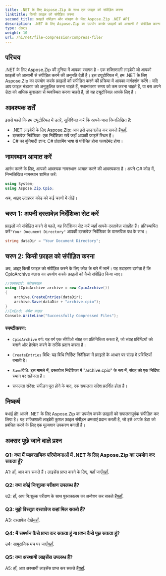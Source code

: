 ```yaml
---
title: .NET के लिए Aspose.Zip के साथ एक फ़ाइल को संपीड़ित करना
linktitle: किसी फ़ाइल को संपीड़ित करना
second_title: फ़ाइलें संपीड़न और संग्रहण के लिए Aspose.Zip .NET API
description: .NET के लिए Aspose.Zip का उपयोग करके फ़ाइलों को आसानी से संपीड़ित करना सीखें। कुशल फ़ाइल प्रबंधन के लिए हमारे चरण-दर-चरण ट्यूटोरियल का पालन करें।
type: docs
weight: 10
url: /hi/net/file-compression/compress-file/
---
```

## परिचय

.NET के लिए Aspose.Zip की दुनिया में आपका स्वागत है - एक शक्तिशाली लाइब्रेरी जो आपको फ़ाइलों को आसानी से संपीड़ित करने की अनुमति देती है। इस ट्यूटोरियल में, हम .NET के लिए Aspose.Zip का उपयोग करके फ़ाइलों को संपीड़ित करने की प्रक्रिया में आपका मार्गदर्शन करेंगे। यदि आप फ़ाइल भंडारण को अनुकूलित करना चाहते हैं, स्थानांतरण समय को कम करना चाहते हैं, या बस अपने डेटा को अधिक कुशलता से व्यवस्थित करना चाहते हैं, तो यह ट्यूटोरियल आपके लिए है।

## आवश्यक शर्तें

इससे पहले कि हम ट्यूटोरियल में उतरें, सुनिश्चित करें कि आपके पास निम्नलिखित हैं:

-  .NET लाइब्रेरी के लिए Aspose.Zip: आप इसे डाउनलोड कर सकते हैं[यहाँ](https://releases.aspose.com/zip/net/).
- दस्तावेज़ निर्देशिका: एक निर्देशिका रखें जहाँ आपकी फ़ाइलें स्थित हैं।
- C# का बुनियादी ज्ञान: C# प्रोग्रामिंग भाषा से परिचित होना फायदेमंद होगा।

## नामस्थान आयात करें

आरंभ करने के लिए, आपको आवश्यक नामस्थान आयात करने की आवश्यकता है। अपने C# कोड में, निम्नलिखित नामस्थान शामिल करें:

```csharp
using System;
using Aspose.Zip.Cpio;
```

अब, आइए उदाहरण कोड को कई चरणों में तोड़ें।

## चरण 1: अपनी दस्तावेज़ निर्देशिका सेट करें

 फ़ाइलों को संपीड़ित करने से पहले, वह निर्देशिका सेट करें जहाँ आपके दस्तावेज़ संग्रहीत हैं। प्रतिस्थापित करें`"Your Document Directory"` आपकी दस्तावेज़ निर्देशिका के वास्तविक पथ के साथ।

```csharp
string dataDir = "Your Document Directory";
```

## चरण 2: किसी फ़ाइल को संपीड़ित करना

अब, आइए किसी फ़ाइल को संपीड़ित करने के लिए कोड के बारे में जानें। यह उदाहरण दर्शाता है कि CpioArchive क्लास का उपयोग करके फ़ाइलों को कैसे संपीड़ित किया जाए।

```csharp
//एक्सस्टार्ट: कंप्रेसफाइल
using (CpioArchive archive = new CpioArchive())
{
    archive.CreateEntries(dataDir);
    archive.Save(dataDir + "archive.cpio");
}
//ExEnd: कंप्रेस फ़ाइल
Console.WriteLine("Successfully Compressed Files");
```

### स्पष्टीकरण:

- `CpioArchive` वर्ग: यह वर्ग एक सीपीओ संग्रह का प्रतिनिधित्व करता है, जो संग्रह प्रविष्टियों को बनाने और हेरफेर करने के तरीके प्रदान करता है।

- `CreateEntries` विधि: यह विधि निर्दिष्ट निर्देशिका में फ़ाइलों के आधार पर संग्रह में प्रविष्टियाँ बनाती है।

- `Save`विधि: इस मामले में, दस्तावेज़ निर्देशिका में "archive.cpio" के रूप में, संग्रह को एक निर्दिष्ट स्थान पर सहेजता है।

- सफलता संदेश: संपीड़न पूरा होने के बाद, एक सफलता संदेश प्रदर्शित होता है।

## निष्कर्ष

बधाई हो! आपने .NET के लिए Aspose.Zip का उपयोग करके फ़ाइलों को सफलतापूर्वक संपीड़ित कर लिया है। यह शक्तिशाली लाइब्रेरी कुशल फ़ाइल संपीड़न क्षमताएं प्रदान करती है, जो इसे आपके डेटा को प्रबंधित करने के लिए एक मूल्यवान उपकरण बनाती है।

## अक्सर पूछे जाने वाले प्रश्न

### Q1: क्या मैं व्यावसायिक परियोजनाओं में .NET के लिए Aspose.Zip का उपयोग कर सकता हूँ?

 A1: हाँ, आप कर सकते हैं। लाइसेंस प्राप्त करने के लिए, यहाँ जाएँ[यहाँ](https://purchase.aspose.com/buy).

### Q2: क्या कोई निःशुल्क परीक्षण उपलब्ध है?

 उ2: हाँ, आप नि:शुल्क परीक्षण के साथ पुस्तकालय का अन्वेषण कर सकते हैं[यहाँ](https://releases.aspose.com/).

### Q3: मुझे विस्तृत दस्तावेज कहां मिल सकते हैं?

 A3: दस्तावेज़ देखें[यहाँ](https://reference.aspose.com/zip/net/).

### Q4: मैं समर्थन कैसे प्राप्त कर सकता हूं या प्रश्न कैसे पूछ सकता हूं?

 उ4: सामुदायिक मंच पर जाएँ[यहाँ](https://forum.aspose.com/c/zip/37).

### Q5: क्या अस्थायी लाइसेंस उपलब्ध हैं?

 A5: हाँ, आप अस्थायी लाइसेंस प्राप्त कर सकते हैं[यहाँ](https://purchase.aspose.com/temporary-license/).